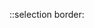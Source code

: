 ::selection
border: <width> <style> <color>
border-<direction>-width: 
border-<direction>-style: 
border-radius: 50%



## topic
transparent background
multiple background img
rgba color: rgb color with opacity 
gradient color: 
    linear-gradient(<direction|angel>, start, stop01, [stop02] ...)
    radio-gradient()

box-shadow

## Transform
transform: 2D, 3D(transform: method(arg))
    translate(x, y): move element from  origin position
    rotate(-20deg)
    scale(multiple width, multiple height)
    
    matrix() method combines all the 2D transform methods into one.
    

## Transition
    transition: change property value smoothly over a given period time

    transition: <property 1> <period> [<property 2> <period>]

    transition-timing-function: specify the speed curve of transition
    transition-delay: specify a delay for the effect start


    transition with transform:  transition: transform 2s;

## Animation
    @keyframes <animation name> {
        percent: { <property value>}
    }
    
    <element> {
        animation-name: <name>
        animation-duration: <period>
        animation-iteration-count: <times|infinite>
        animation-fill-mode: <final state> 
    }

## Media 
    @media rule, introduced in CSS2, made it possible to define different style rules for different media types.


